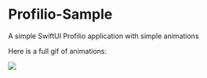 # Profilio-Sample
A simple SwiftUI Profilio application with simple animations

Here is a full gif of animations:

![](profilio-animations.gif)
